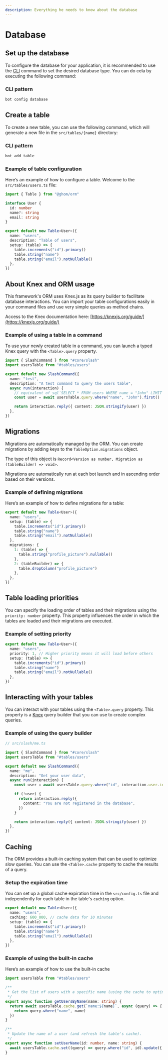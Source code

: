 ```yaml
---
description: Everything he needs to know about the database
---
```


# Database

## Set up the database

To configure the database for your application, it is recommended to use the [CLI](https://www.npmjs.com/package/make-bot.ts) command to set the desired database type. You can do cela by executing the following command:

### CLI pattern

```bash
bot config database
```

## Create a table

To create a new table, you can use the following command, which will generate a new file in the `src/tables/{name}` directory:

### CLI pattern

```bash
bot add table
```

### Example of table configuration

Here’s an example of how to configure a table. Welcome to the `src/tables/users.ts` file:

```typescript
import { Table } from "@ghom/orm"

interface User {
  id: number
  name?: string
  email: string
}

export default new Table<User>({
  name: "users",
  description: "Table of users",
  setup: (table) => {
    table.increments("id").primary()
    table.string("name")
    table.string("email").notNullable()
  },
})
```

## About Knex and ORM usage

This framework's ORM uses Knex.js as its query builder to facilitate database interactions. You can import your table configurations easily in your command files and use very simple queries as method chains.

Access to the Knex documentation here: [https://knexjs.org/guide/](https://knexjs.org/guide/)

### Example of using a table in a command

To use your newly created table in a command, you can launch a typed Knex query with the `<Table>.query` property.

```typescript
import { SlashCommand } from "#core/slash"
import usersTable from "#tables/users"

export default new SlashCommand({
  name: "test",
  description: "A test command to query the users table",
  async run(interaction) {
    // equivalent of sql`SELECT * FROM users WHERE name = "John" LIMIT 1`[0]
    const user = await usersTable.query.where("name", "John").first()

    return interaction.reply({ content: JSON.stringify(user) })
  },
})
```

## Migrations

Migrations are automatically managed by the ORM. You can create migrations by adding keys to the `TableOption.migrations` object.&#x20;

The type of this object is `Record<Version as number, Migration as (tableBuilder) => void>`.

Migrations are automatically run at each bot launch and in ascending order based on their versions.

### Example of defining migrations

Here’s an example of how to define migrations for a table:

```typescript
export default new Table<User>({
  name: "users",
  setup: (table) => {
    table.increments("id").primary()
    table.string("name")
    table.string("email").notNullable()
  },
  migrations: {
    1: (table) => {
      table.string("profile_picture").nullable()
    },
    2: (tableBuilder) => {
      table.dropColumn("profile_picture")
    },
  },
})
```

## Table loading priorities

You can specify the loading order of tables and their migrations using the `priority: number` property. This property influences the order in which the tables are loaded and their migrations are executed.

### Example of setting priority

```typescript
export default new Table<User>({
  name: "users",
  priority: 1, // Higher priority means it will load before others
  setup: (table) => {
    table.increments("id").primary()
    table.string("name")
    table.string("email").notNullable()
  },
})
```

## Interacting with your tables

You can interact with your tables using the `<Table>.query` property. This property is a [Knex](https://knexjs.org/guide/) query builder that you can use to create complex queries.

### Example of using the query builder

```typescript
// src/slash/me.ts

import { SlashCommand } from "#core/slash"
import usersTable from "#tables/users"

export default new SlashCommand({
  name: "me",
  description: "Get your user data",
  async run(interaction) {
    const user = await usersTable.query.where("id", interaction.user.id).first()

    if (!user) {
      return interaction.reply({
        content: "You are not registered in the database",
      })
    }

    return interaction.reply({ content: JSON.stringify(user) })
  },
})
```

## Caching

The ORM provides a built-in caching system that can be used to optimize slow queries. You can use the `<Table>.cache` property to cache the results of a query.

### Setup the expiration time

You can set up a global cache expiration time in the `src/config.ts` file and independently for each table in the table's `caching` option.

```typescript
export default new Table<User>({
  name: "users",
  caching: 600_000, // cache data for 10 minutes
  setup: (table) => {
    table.increments("id").primary()
    table.string("name")
    table.string("email").notNullable()
  },
})
```

### Example of using the built-in cache

Here’s an example of how to use the built-in cache

```typescript
import usersTable from "#tables/users"

/**
 * Get the list of users with a specific name (using the cache to optimize queries).
 */
export async function getUsersByName(name: string) {
  return await usersTable.cache.get(`name:${name}`, async (query) => {
    return query.where("name", name)
  })
}

/**
 * Update the name of a user (and refresh the table's cache).
 */
export async function setUserName(id: number, name: string) {
  await usersTable.cache.set((query) => query.where("id", id).update({ name }))
}
```
